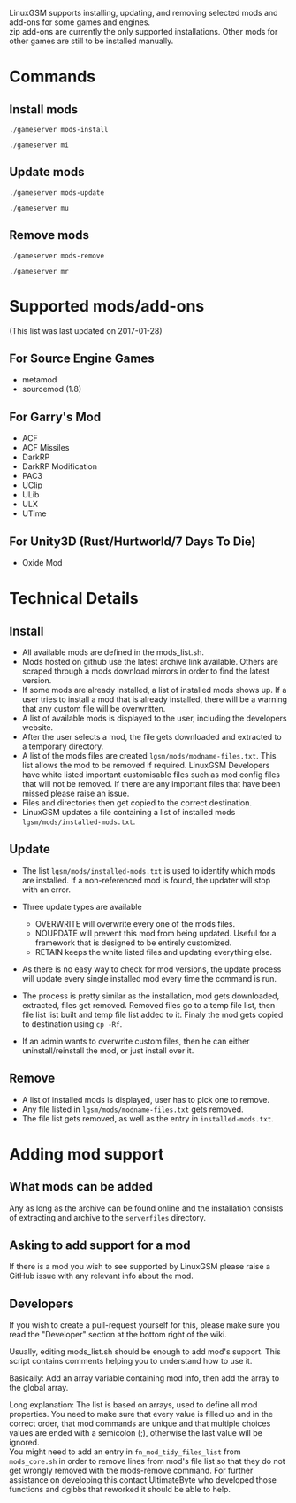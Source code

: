LinuxGSM supports installing, updating, and removing selected mods and add-ons for some games and engines.  
zip add-ons are currently the only supported installations. Other mods for other games are still to be installed manually.

# Commands

## Install mods
`./gameserver mods-install`

`./gameserver mi`
## Update mods
`./gameserver mods-update`

`./gameserver mu`
## Remove mods
`./gameserver mods-remove`

`./gameserver mr`

# Supported mods/add-ons

(This list was last updated on 2017-01-28)

## For Source Engine Games
* metamod
* sourcemod (1.8)

## For Garry's Mod
* ACF
* ACF Missiles
* DarkRP
* DarkRP Modification
* PAC3
* UClip
* ULib
* ULX
* UTime

## For Unity3D (Rust/Hurtworld/7 Days To Die)
* Oxide Mod

# Technical Details

## Install
* All available mods are defined in the mods_list.sh.  
* Mods hosted on github use the latest archive link available. Others are scraped through a mods download mirrors in order to find the latest version.  
* If some mods are already installed, a list of installed mods shows up. If a user tries to install a mod that is already installed, there will be a warning that any custom file will be overwritten.  
* A list of available mods is displayed to the user, including the developers website.  
* After the user selects a mod, the file gets downloaded and extracted to a temporary directory.  
* A list of the mods files are created `lgsm/mods/modname-files.txt`. This list allows the mod to be removed if required. LinuxGSM Developers have white listed important customisable files such as mod config files that will not be removed. If there are any important files that have been missed please raise an issue.
* Files and directories then get copied to the correct destination.
* LinuxGSM updates a file containing a list of installed mods `lgsm/mods/installed-mods.txt`. 

## Update
* The list `lgsm/mods/installed-mods.txt` is used to identify which mods are installed. If a non-referenced mod is found, the updater will stop with an error.
* Three update types are available
   * OVERWRITE will overwrite every one of the mods files. 
   * NOUPDATE will prevent this mod from being updated. Useful for a framework that is designed to be entirely customized.
   * RETAIN keeps the white listed files and updating everything else.

* As there is no easy way to check for mod versions, the update process will update every single installed mod every time the command is run.
* The process is pretty similar as the installation, mod gets downloaded, extracted, files get removed. Removed files go to a temp file list, then file list list built and temp file list added to it. Finaly the mod gets copied to destination using `cp -Rf`.
* If an admin wants to overwrite custom files, then he can either uninstall/reinstall the mod, or just install over it.

## Remove
* A list of installed mods is displayed, user has to pick one to remove.
* Any file listed in `lgsm/mods/modname-files.txt` gets removed.
* The file list gets removed, as well as the entry in `installed-mods.txt`.

# Adding mod support

## What mods can be added
Any as long as the archive can be found online and the installation consists of extracting and archive to the `serverfiles` directory. 

## Asking to add support for a mod
If there is a mod you wish to see supported by LinuxGSM please raise a GitHub issue with any relevant info about the mod.

## Developers
If you wish to create a pull-request yourself for this, please make sure you read the "Developer" section at the bottom right of the wiki.

Usually, editing mods_list.sh should be enough to add mod's support. This script contains comments helping you to understand how to use it.  

Basically: Add an array variable containing mod info, then add the array to the global array.

Long explanation: The list is based on arrays, used to define all mod properties. You need to make sure that every value is filled up and in the correct order, that mod commands are unique and that multiple choices values are ended with a semicolon (;), otherwise the last value will be ignored.  
You might need to add an entry in `fn_mod_tidy_files_list` from `mods_core.sh` in order to remove lines from mod's file list so that they do not get wrongly removed with the mods-remove command. For further assistance on developing this contact UltimateByte who developed those functions and dgibbs that reworked it should be able to help.